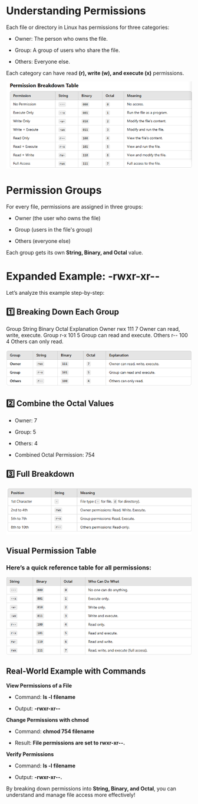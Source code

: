 # Understanding Permissions


Each file or directory in Linux has permissions for three categories:


- Owner: The person who owns the file.

- Group: A group of users who share the file.

- Others: Everyone else.


Each category can have read **(r), write (w), and execute (x)** permissions.



![alt text](image.png)






# Permission Groups


For every file, permissions are assigned in three groups:

- Owner (the user who owns the file)

- Group (users in the file's group)

- Others (everyone else)


Each group gets its own **String, Binary, and Octal** value.





# Expanded Example: -rwxr-xr--


Let’s analyze this example step-by-step:

## 1️⃣ Breaking Down Each Group


Group	String	Binary	Octal	Explanation
Owner	rwx	111	7	Owner can read, write, execute.
Group	r-x	101	5	Group can read and execute.
Others	r--	100	4	Others can only read.


![alt text](image-1.png)




## 2️⃣ Combine the Octal Values


- Owner: 7

- Group: 5

- Others: 4

- Combined Octal Permission: 754


## 3️⃣ Full Breakdown


![alt text](image-2.png)




## Visual Permission Table


### Here’s a quick reference table for all permissions:


![alt text](image-3.png)




## Real-World Example with Commands

**View Permissions of a File**

- Command: **ls -l filename**

- Output: **-rwxr-xr--**


**Change Permissions with chmod**

- Command: **chmod 754 filename**

- Result: **File permissions are set to rwxr-xr--.**


**Verify Permissions**

- Command: **ls -l filename**

- Output: **-rwxr-xr--.**





By breaking down permissions into **String, Binary, and Octal**, you can understand and manage file access more effectively!







